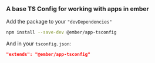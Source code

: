 ### A base TS Config for working with apps in ember

Add the package to your `"devDependencies"`

```bash
npm install --save-dev @ember/app-tsconfig
```

And in your `tsconfig.json`:

```json
"extends": "@ember/app-tsconfig"
```
